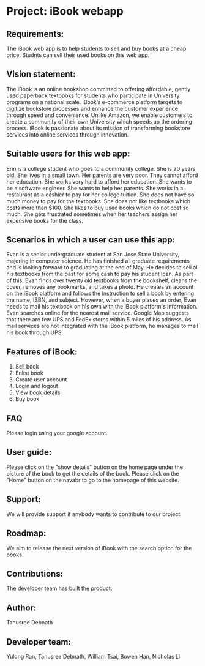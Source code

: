 # Project: iBook webapp

## Requirements: 
The iBook web app is to help students to sell and buy books at a cheap price. Studnts can sell their used books on this web app.

## Vision statement: 
The iBook is an online bookshop committed to offering affordable, gently used paperback textbooks for students who participate in University programs on a national scale.  iBook’s e-commerce platform targets to digitize bookstore processes and enhance the customer experience through speed and convenience. Unlike Amazon, we enable customers to create a community of their own University which speeds up the ordering process. iBook is passionate about its mission of transforming bookstore services into online services through innovation.

## Suitable users for this web app:
Erin is a college student who goes to a community college. She is 20 years old. She lives in a small town. Her parents are very poor. They cannot afford her education. She works very hard to afford her education. She wants to be a software engineer. She wants to help her parents. She works in a restaurant as a cashier to pay for her college tuition. She does not have so much money to pay for the textbooks. She does not like textbooks which costs more than $100. She likes to buy used books which do not cost so much. She gets frustrated sometimes when her teachers assign her expensive books for the class. 

## Scenarios in which a user can use this app:
Evan is a senior undergraduate student at San Jose State University, majoring in computer science. He has finished all graduate requirements and is looking forward to graduating at the end of May. He decides to sell all his textbooks from the past for some cash to pay his student loan.
    As part of this, Evan finds over twenty old textbooks from the bookshelf, cleans the cover, removes any bookmarks, and takes a photo. He creates an account on the iBook platform and follows the instruction to sell a book by entering the name, ISBN, and subject. However, when a buyer places an order, Evan needs to mail his textbook on his own with the iBook platform's information. Evan searches online for the nearest mail service. Google Map suggests that there are few UPS and FedEx stores within 5 miles of his address. As mail services are not integrated with the iBook platform, he manages to mail his book through UPS.
    
 ## Features of iBook:
 1. Sell book
 2. Enlist book
 3. Create user account
 4. Login and logout
 5. View book details
 6. Buy book

## FAQ
Please login using your google account.

## User guide:
Please click on the "show details" button on the home page under the picture of the book to get the details of the book.
Please click on the "Home" button on the navabr to go to the homepage of this website.

## Support:
We will provide support if anybody wants to contribute to our project.

## Roadmap:
We aim to release the next version of iBook with the search option for the books.

## Contributions:
The developer team has built the product.

## Author:
Tanusree Debnath

## Developer team:
Yulong Ran, Tanusree Debnath, William Tsai, Bowen Han, Nicholas Li



